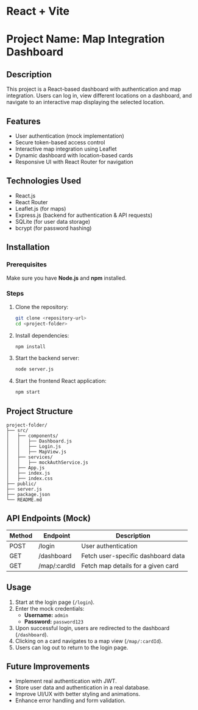 # React + Vite

# Project Name: Map Integration Dashboard

## Description
This project is a React-based dashboard with authentication and map integration. Users can log in, view different locations on a dashboard, and navigate to an interactive map displaying the selected location.

## Features
- User authentication (mock implementation)
- Secure token-based access control
- Interactive map integration using Leaflet
- Dynamic dashboard with location-based cards
- Responsive UI with React Router for navigation

## Technologies Used
- React.js
- React Router
- Leaflet.js (for maps)
- Express.js (backend for authentication & API requests)
- SQLite (for user data storage)
- bcrypt (for password hashing)

## Installation
### Prerequisites
Make sure you have **Node.js** and **npm** installed.

### Steps
1. Clone the repository:
   ```sh
   git clone <repository-url>
   cd <project-folder>
   ```

2. Install dependencies:
   ```sh
   npm install
   ```

3. Start the backend server:
   ```sh
   node server.js
   ```

4. Start the frontend React application:
   ```sh
   npm start
   ```

## Project Structure
```
project-folder/
├── src/
│   ├── components/
│   │   ├── Dashboard.js
│   │   ├── Login.js
│   │   ├── MapView.js
│   ├── services/
│   │   ├── mockAuthService.js
│   ├── App.js
│   ├── index.js
│   ├── index.css
├── public/
├── server.js
├── package.json
└── README.md
```

## API Endpoints (Mock)
| Method | Endpoint  | Description  |
|--------|----------|--------------|
| POST   | /login   | User authentication |
| GET    | /dashboard | Fetch user-specific dashboard data |
| GET    | /map/:cardId | Fetch map details for a given card |

## Usage
1. Start at the login page (`/login`).
2. Enter the mock credentials:
   - **Username:** `admin`
   - **Password:** `password123`
3. Upon successful login, users are redirected to the dashboard (`/dashboard`).
4. Clicking on a card navigates to a map view (`/map/:cardId`).
5. Users can log out to return to the login page.

## Future Improvements
- Implement real authentication with JWT.
- Store user data and authentication in a real database.
- Improve UI/UX with better styling and animations.
- Enhance error handling and form validation.

